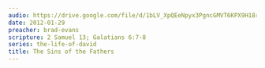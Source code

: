 ```yaml
---
audio: https://drive.google.com/file/d/1bLV_XpQEeNpyx3PgncGMVT6KPX9H18rv/view
date: 2012-01-29
preacher: brad-evans
scripture: 2 Samuel 13; Galatians 6:7-8
series: the-life-of-david
title: The Sins of the Fathers
---
```

